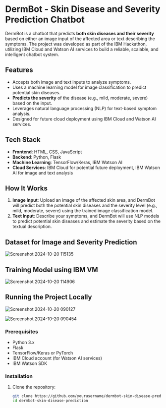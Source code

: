 # DermBot - Skin Disease and Severity Prediction Chatbot

DermBot is a chatbot that predicts **both skin diseases and their severity** based on either an image input of the affected area or text describing the symptoms. The project was developed as part of the IBM Hackathon, utilizing IBM Cloud and Watson AI services to build a reliable, scalable, and intelligent chatbot system.

## Features
- Accepts both image and text inputs to analyze symptoms.
- Uses a machine learning model for image classification to predict potential skin diseases.
- **Predicts the severity** of the disease (e.g., mild, moderate, severe) based on the input.
- Leverages natural language processing (NLP) for text-based symptom analysis.
- Designed for future cloud deployment using IBM Cloud and Watson AI services.

## Tech Stack
- **Frontend**: HTML, CSS, JavaScript
- **Backend**: Python, Flask
- **Machine Learning**: TensorFlow/Keras, IBM Watson AI
- **Cloud Services**: IBM Cloud for potential future deployment, IBM Watson AI for image and text analysis

## How It Works
1. **Image Input**: Upload an image of the affected skin area, and DermBot will predict both the potential skin diseases and the severity level (e.g., mild, moderate, severe) using the trained image classification model.
2. **Text Input**: Describe your symptoms, and DermBot will use NLP models to predict potential skin diseases and estimate the severity based on the textual description.

## Dataset for Image and Severity Prediction
![Screenshot 2024-10-20 115135](https://github.com/user-attachments/assets/94560a53-cf13-4d67-813d-2abad4dd6101)

## Training Model using IBM VM
![Screenshot 2024-10-20 114906](https://github.com/user-attachments/assets/696c1b87-e541-4886-981d-c3459ac5e9e7)

## Running the Project Locally
![Screenshot 2024-10-20 090127](https://github.com/user-attachments/assets/d8fc4ea3-8bb0-44b1-ba52-7d9a1d5fc115)

![Screenshot 2024-10-20 090454](https://github.com/user-attachments/assets/75548543-28ba-4bd0-8d5e-eb859d59834f)

### Prerequisites
- Python 3.x
- Flask
- TensorFlow/Keras or PyTorch
- IBM Cloud account (for Watson AI services)
- IBM Watson SDK

### Installation

1. Clone the repository:
   ```bash
   git clone https://github.com/yourusername/dermbot-skin-disease-prediction.git
   cd dermbot-skin-disease-prediction
